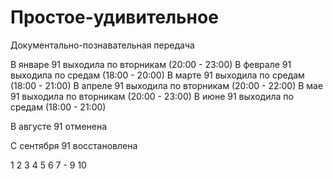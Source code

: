 # Простое-удивительное

Документально-познавательная передача

В январе 91 выходила по вторникам (20:00 - 23:00)
В феврале 91 выходила по средам (18:00 - 20:00)
В марте 91 выходила по средам (18:00 - 21:00)
В апреле 91 выходила по вторникам (20:00 - 22:00)
В мае 91 выходила по вторникам (20:00 - 23:00)
В июне 91 выходила по средам (18:00 - 21:00)

В августе 91 отменена

С сентября 91 восстановлена

1   2   3   4   5   6
7   -   9   10
